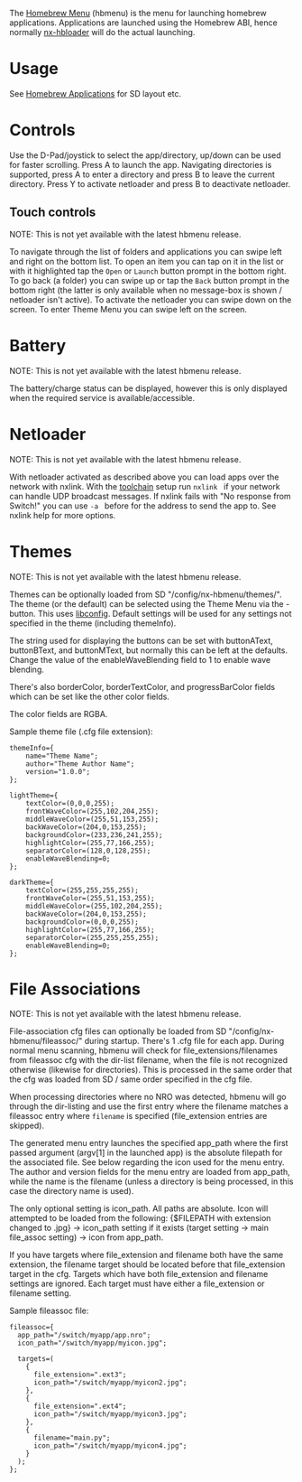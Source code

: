 The [Homebrew Menu](https://github.com/switchbrew/nx-hbmenu) (hbmenu) is
the menu for launching homebrew applications. Applications are launched
using the Homebrew ABI, hence normally
[nx-hbloader](https://github.com/switchbrew/nx-hbloader) will do the
actual launching.

# Usage

See [Homebrew Applications](Homebrew%20Applications.md "wikilink") for
SD layout etc.

# Controls

Use the D-Pad/joystick to select the app/directory, up/down can be used
for faster scrolling. Press A to launch the app. Navigating directories
is supported, press A to enter a directory and press B to leave the
current directory. Press Y to activate netloader and press B to
deactivate netloader.

## Touch controls

NOTE: This is not yet available with the latest hbmenu release.

To navigate through the list of folders and applications you can swipe
left and right on the bottom list. To open an item you can tap on it in
the list or with it highlighted tap the `Open` or `Launch` button prompt
in the bottom right. To go back (a folder) you can swipe up or tap the
`Back` button prompt in the bottom right (the latter is only available
when no message-box is shown / netloader isn't active). To activate the
netloader you can swipe down on the screen. To enter Theme Menu you can
swipe left on the screen.

# Battery

NOTE: This is not yet available with the latest hbmenu release.

The battery/charge status can be displayed, however this is only
displayed when the required service is available/accessible.

# Netloader

NOTE: This is not yet available with the latest hbmenu release.

With netloader activated as described above you can load apps over the
network with nxlink. With the
[toolchain](Setting%20up%20Development%20Environment.md "wikilink")
setup run `nxlink `<nrofile> if your network can handle UDP broadcast
messages. If nxlink fails with "No response from Switch\!" you can use
`-a `<ip address> before <nrofile> for the address to send the app to.
See nxlink help for more options.

# Themes

NOTE: This is not yet available with the latest hbmenu release.

Themes can be optionally loaded from SD "/config/nx-hbmenu/themes/". The
theme (or the default) can be selected using the Theme Menu via the -
button. This uses
[libconfig](https://hyperrealm.github.io/libconfig/libconfig_manual.html).
Default settings will be used for any settings not specified in the
theme (including themeInfo).

The string used for displaying the buttons can be set with buttonAText,
buttonBText, and buttonMText, but normally this can be left at the
defaults. Change the value of the enableWaveBlending field to 1 to
enable wave blending.

There's also borderColor, borderTextColor, and progressBarColor fields
which can be set like the other color fields.

The color fields are RGBA.

Sample theme file (.cfg file extension):

`themeInfo={`  
`    name="Theme Name";`  
`    author="Theme Author Name";`  
`    version="1.0.0";`  
`};`  
  
`lightTheme={`  
`    textColor=(0,0,0,255);`  
`    frontWaveColor=(255,102,204,255);`  
`    middleWaveColor=(255,51,153,255);`  
`    backWaveColor=(204,0,153,255);`  
`    backgroundColor=(233,236,241,255);`  
`    highlightColor=(255,77,166,255);`  
`    separatorColor=(128,0,128,255);`  
`    enableWaveBlending=0;`  
`};`  
  
`darkTheme={`  
`    textColor=(255,255,255,255);`  
`    frontWaveColor=(255,51,153,255);`  
`    middleWaveColor=(255,102,204,255);`  
`    backWaveColor=(204,0,153,255);`  
`    backgroundColor=(0,0,0,255);`  
`    highlightColor=(255,77,166,255);`  
`    separatorColor=(255,255,255,255);`  
`    enableWaveBlending=0;`  
`};`

# File Associations

NOTE: This is not yet available with the latest hbmenu release.

File-association cfg files can optionally be loaded from SD
"/config/nx-hbmenu/fileassoc/" during startup. There's 1 .cfg file for
each app. During normal menu scanning, hbmenu will check for
file\_extensions/filenames from fileassoc cfg with the dir-list
filename, when the file is not recognized otherwise (likewise for
directories). This is processed in the same order that the cfg was
loaded from SD / same order specified in the cfg file.

When processing directories where no NRO was detected, hbmenu will go
through the dir-listing and use the first entry where the filename
matches a fileassoc entry where `filename` is specified (file\_extension
entries are skipped).

The generated menu entry launches the specified app\_path where the
first passed argument (argv\[1\] in the launched app) is the absolute
filepath for the associated file. See below regarding the icon used for
the menu entry. The author and version fields for the menu entry are
loaded from app\_path, while the name is the filename (unless a
directory is being processed, in this case the directory name is used).

The only optional setting is icon\_path. All paths are absolute. Icon
will attempted to be loaded from the following: {$FILEPATH with
extension changed to .jpg} -\> icon\_path setting if it exists (target
setting -\> main file\_assoc setting) -\> icon from app\_path.

If you have targets where file\_extension and filename both have the
same extension, the filename target should be located before that
file\_extension target in the cfg. Targets which have both
file\_extension and filename settings are ignored. Each target must have
either a file\_extension or filename setting.

Sample fileassoc file:

`fileassoc={`  
`  app_path="/switch/myapp/app.nro";`  
`  icon_path="/switch/myapp/myicon.jpg";`  
  
`  targets=(`  
`    {`  
`      file_extension=".ext3";`  
`      icon_path="/switch/myapp/myicon2.jpg";`  
`    },`  
`    {`  
`      file_extension=".ext4";`  
`      icon_path="/switch/myapp/myicon3.jpg";`  
`    },`  
`    {`  
`      filename="main.py";`  
`      icon_path="/switch/myapp/myicon4.jpg";`  
`    }`  
`  );`  
`};`

